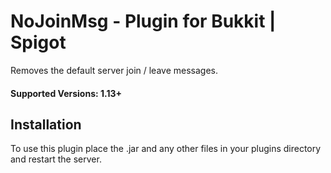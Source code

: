 # NoJoinMsg - Plugin for Bukkit | Spigot

Removes the default server join / leave messages.

#### Supported Versions: 1.13+

## Installation

To use this plugin place the .jar and any other files in your plugins directory and restart the server.
